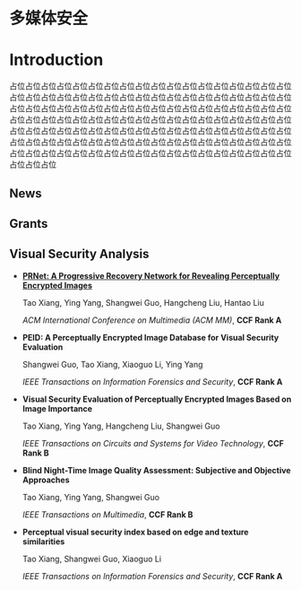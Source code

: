 # 多媒体安全


# Introduction
占位占位占位占位占位占位占位占位占位占位占位占位占位占位占位占位占位占位占位占位占位占位占位占位占位占位占位占位占位占位占位占位占位占位占位占位占位占位占位占位占位占位占位占位占位占位占位占位占位占位占位占位占位占位占位占位占位占位占位占位占位占位占位占位占位占位占位占位占位占位占位占位占位占位占位占位占位占位占位占位占位占位占位占位占位占位占位占位占位占位占位占位占位占位占位占位占位占位占位占位占位占位占位占位占位占位占位占位占位占位占位占位占位占位占位占位占位占位占位占位占位占位占位占位占位占位占位占位占位


## News



## Grants


## Visual Security Analysis

* **[PRNet: A Progressive Recovery Network for Revealing Perceptually Encrypted Images](https://doi.org/10.1145/3474085.3475517)**

  Tao Xiang, Ying Yang, Shangwei Guo, Hangcheng Liu, Hantao Liu

  *ACM International Conference on Multimedia (ACM MM)*,  **CCF Rank A**

* **PEID: A Perceptually Encrypted Image Database for Visual Security Evaluation**

  Shangwei Guo, Tao Xiang, Xiaoguo Li, Ying Yang

  *IEEE Transactions on Information Forensics and Security*,   **CCF Rank A**

* **Visual Security Evaluation of Perceptually Encrypted Images Based on Image Importance**

  Tao Xiang, Ying Yang, Hangcheng Liu, Shangwei Guo

  *IEEE Transactions on Circuits and Systems for Video Technology*,  **CCF Rank B**

* **Blind Night-Time Image Quality Assessment: Subjective and Objective Approaches**

  Tao Xiang, Ying Yang, Shangwei Guo

  *IEEE Transactions on Multimedia*,  **CCF Rank B**

* **Perceptual visual security index based on edge and texture similarities**

  Tao Xiang, Shangwei Guo, Xiaoguo Li

  *IEEE Transactions on Information Forensics and Security*, **CCF Rank A**
